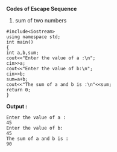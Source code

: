 **Codes of Escape Sequence**
1. sum of two numbers
```
#include<iostream>
using namespace std;
int main()
{
int a,b,sum;
cout<<"Enter the value of a :\n";
cin>>a;
cout<<"Enter the value of b:\n";
cin>>b;
sum=a+b;
cout<<"The sum of a and b is :\n"<<sum;
return 0;
}
```

**Output :**
```
Enter the value of a :
45
Enter the value of b:
45
The sum of a and b is :
90
```
<!--stackedit_data:
eyJoaXN0b3J5IjpbLTE3NDk1MTQ2NSw5MTY5ODU2ODBdfQ==
-->